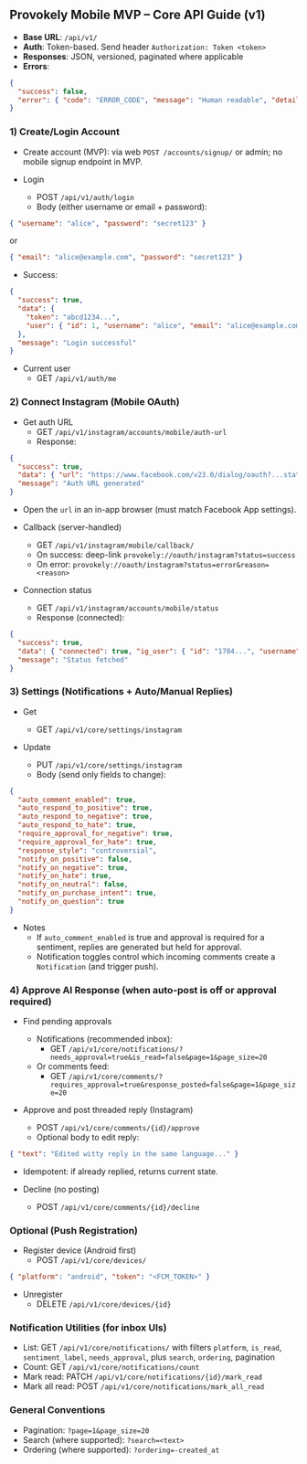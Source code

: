## Provokely Mobile MVP – Core API Guide (v1)

- **Base URL**: `/api/v1/`
- **Auth**: Token-based. Send header `Authorization: Token <token>`
- **Responses**: JSON, versioned, paginated where applicable
- **Errors**:
```json
{
  "success": false,
  "error": { "code": "ERROR_CODE", "message": "Human readable", "details": {} }
}
```

### 1) Create/Login Account

- Create account (MVP): via web `POST /accounts/signup/` or admin; no mobile signup endpoint in MVP.

- Login
  - POST `/api/v1/auth/login`
  - Body (either username or email + password):
```json
{ "username": "alice", "password": "secret123" }
```
or
```json
{ "email": "alice@example.com", "password": "secret123" }
```
  - Success:
```json
{
  "success": true,
  "data": {
    "token": "abcd1234...",
    "user": { "id": 1, "username": "alice", "email": "alice@example.com", "first_name": "", "last_name": "" }
  },
  "message": "Login successful"
}
```

- Current user
  - GET `/api/v1/auth/me`

### 2) Connect Instagram (Mobile OAuth)

- Get auth URL
  - GET `/api/v1/instagram/accounts/mobile/auth-url`
  - Response:
```json
{
  "success": true,
  "data": { "url": "https://www.facebook.com/v23.0/dialog/oauth?...state=...", "state": "random32chars" },
  "message": "Auth URL generated"
}
```

- Open the `url` in an in-app browser (must match Facebook App settings).

- Callback (server-handled)
  - GET `/api/v1/instagram/mobile/callback/`
  - On success: deep-link `provokely://oauth/instagram?status=success`
  - On error: `provokely://oauth/instagram?status=error&reason=<reason>`

- Connection status
  - GET `/api/v1/instagram/accounts/mobile/status`
  - Response (connected):
```json
{
  "success": true,
  "data": { "connected": true, "ig_user": { "id": "1784...", "username": "brand" } },
  "message": "Status fetched"
}
```

### 3) Settings (Notifications + Auto/Manual Replies)

- Get
  - GET `/api/v1/core/settings/instagram`

- Update
  - PUT `/api/v1/core/settings/instagram`
  - Body (send only fields to change):
```json
{
  "auto_comment_enabled": true,
  "auto_respond_to_positive": true,
  "auto_respond_to_negative": true,
  "auto_respond_to_hate": true,
  "require_approval_for_negative": true,
  "require_approval_for_hate": true,
  "response_style": "controversial",
  "notify_on_positive": false,
  "notify_on_negative": true,
  "notify_on_hate": true,
  "notify_on_neutral": false,
  "notify_on_purchase_intent": true,
  "notify_on_question": true
}
```

- Notes
  - If `auto_comment_enabled` is true and approval is required for a sentiment, replies are generated but held for approval.
  - Notification toggles control which incoming comments create a `Notification` (and trigger push).

### 4) Approve AI Response (when auto-post is off or approval required)

- Find pending approvals
  - Notifications (recommended inbox):
    - GET `/api/v1/core/notifications/?needs_approval=true&is_read=false&page=1&page_size=20`
  - Or comments feed:
    - GET `/api/v1/core/comments/?requires_approval=true&response_posted=false&page=1&page_size=20`

- Approve and post threaded reply (Instagram)
  - POST `/api/v1/core/comments/{id}/approve`
  - Optional body to edit reply:
```json
{ "text": "Edited witty reply in the same language..." }
```
  - Idempotent: if already replied, returns current state.

- Decline (no posting)
  - POST `/api/v1/core/comments/{id}/decline`

### Optional (Push Registration)

- Register device (Android first)
  - POST `/api/v1/core/devices/`
```json
{ "platform": "android", "token": "<FCM_TOKEN>" }
```

- Unregister
  - DELETE `/api/v1/core/devices/{id}`

### Notification Utilities (for inbox UIs)

- List: GET `/api/v1/core/notifications/` with filters `platform`, `is_read`, `sentiment_label`, `needs_approval`, plus `search`, `ordering`, pagination
- Count: GET `/api/v1/core/notifications/count`
- Mark read: PATCH `/api/v1/core/notifications/{id}/mark_read`
- Mark all read: POST `/api/v1/core/notifications/mark_all_read`

### General Conventions

- Pagination: `?page=1&page_size=20`
- Search (where supported): `?search=<text>`
- Ordering (where supported): `?ordering=-created_at`




